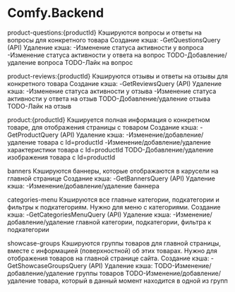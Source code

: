 # Comfy.Backend



product-questions:{productId}
Кэшируются вопросы и ответы на вопросы для конкретного товара
Создание кэша: 
-GetQuestionsQuery (API)
Удаление кэша:
-Изменение статуса активности у вопроса
-Изменение статуса активности у ответа на вопрос
TODO-Добавление/удаление вопроса
TODO-Лайк на вопрос


product-reviews:{productId}
Кэшируются отзывы и ответы на отзывы для конкретного товара
Создание кэша: 
-GetReviewsQuery (API)
Удаление кэша:
-Изменение статуса активности у отзыва
-Изменение статуса активности у ответа на отзыв
TODO-Добавление/удаление отзыва
TODO-Лайк на отзыв


product:{productId}
Кэшируется полная информация о конкретном товаре, для отображения страницы с товаром
Создание кэша: 
-GetProductQuery (API)
Удаление кэша:
-Изменение/добавление/удаление товара с Id=productId
-Изменение/добавление/удаление характеристики товара с Id=productId
TODO-Добавление/удаление изображения товара с Id=productId

banners
Кэшируются баннеры, которые отображаются в карусели на главной странице
Создание кэша: 
-GetBannersQuery (API)
Удаление кэша:
-Изменение/добавление/удаление баннера


categories-menu
Кэшируются все главные категории, подкатегории и фильтры к подкатегориям. Нужно для меню с категориями.
Создание кэша: 
-GetCategoriesMenuQuery (API)
Удаление кэша:
-Изменение/добавление/удаление главной категории, подкатегории, фильтра к подкатегории


showcase-groups
Кэшируются группы товаров для главной страницы, вместе с информацией (поверхностной) об этих товарах. Нужно для отображения товаров на главной странице сайта.
Создание кэша: 
-GetShowcaseGroupsQuery (API)
Удаление кэша:
TODO-Изменение/добавление/удаление группы товаров
TODO-Изменение/добавление/удаление товара, который в данный момент находится в одной из групп
